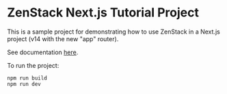 # ZenStack Next.js Tutorial Project

This is a sample project for demonstrating how to use ZenStack in a Next.js project (v14 with the new "app" router).

See documentation [here](https://zenstack.dev/docs/quick-start/next-app-router).

To run the project:

```
npm run build
npm run dev
```
